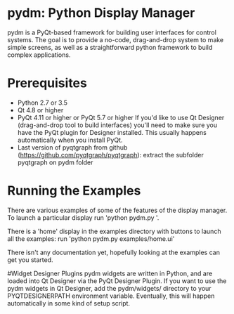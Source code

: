 # pydm: Python Display Manager
pydm is a PyQt-based framework for building user interfaces for control systems.  The goal is to provide a no-code, drag-and-drop system to make simple screens, as well as a straightforward python framework to build complex applications.

# Prerequisites
* Python 2.7 or 3.5
* Qt 4.8 or higher
* PyQt 4.11 or higher or PyQt 5.7 or higher
If you'd like to use Qt Designer (drag-and-drop tool to build interfaces) you'll need to make sure you have the PyQt plugin for Designer installed.  This usually happens automatically when you install PyQt.
* Last version of pyqtgraph from github (https://github.com/pyqtgraph/pyqtgraph): extract the subfolder pyqtgraph on pydm folder

# Running the Examples
There are various examples of some of the features of the display manager.
To launch a particular display run 'python pydm.py <filename>'.

There is a 'home' display in the examples directory with buttons to launch all the examples:
run 'python pydm.py examples/home.ui'

There isn't any documentation yet, hopefully looking at the examples can get you started.

#Widget Designer Plugins
pydm widgets are written in Python, and are loaded into Qt Designer via the PyQt Designer Plugin.
If you want to use the pydm widgets in Qt Designer, add the pydm/widgets/ directory to your PYQTDESIGNERPATH environment variable.  Eventually, this will happen automatically in some kind of setup script.
